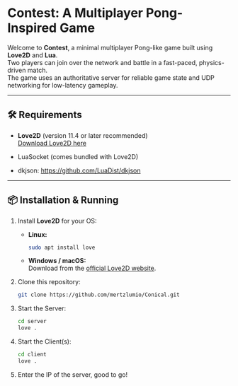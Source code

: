 # Contest: A Multiplayer Pong-Inspired Game

Welcome to **Contest**, a minimal multiplayer Pong-like game built using **Love2D** and **Lua**.  
Two players can join over the network and battle in a fast-paced, physics-driven match.  
The game uses an authoritative server for reliable game state and UDP networking for low-latency gameplay.

---

## 🛠️ Requirements
- **Love2D** (version 11.4 or later recommended)  
  [Download Love2D here](https://love2d.org/)

- LuaSocket (comes bundled with Love2D)

- dkjson: https://github.com/LuaDist/dkjson
---

## 📦 Installation & Running

1. Install **Love2D** for your OS:
   - **Linux:**  
     ```bash
     sudo apt install love
     ```
   - **Windows / macOS:**  
     Download from the [official Love2D website](https://love2d.org/).

2. Clone this repository:
   ```bash
   git clone https://github.com/mertzlumio/Conical.git
   ```

3. Start the Server:
   ```bash
   cd server
   love .
   ```
   
4. Start the Client(s):
   ```bash
   cd client
   love .
   ```
   
5. Enter the IP of the server, good to go!
